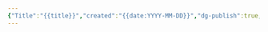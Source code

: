 ```yaml
---
{"Title":"{{title}}","created":"{{date:YYYY-MM-DD}}","dg-publish":true,"tags":["pessoal/estudos","pessoal/puc","pessoal/web"],"permalink":"/0-settings/template/1-2-head-pos/","dgPassFrontmatter":true}
---
```


